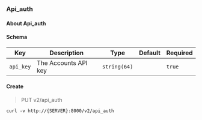 ### Api_auth

#### About Api_auth

#### Schema

Key | Description | Type | Default | Required
--- | ----------- | ---- | ------- | --------
`api_key` | The Accounts API key | `string(64)` |   | `true`


#### Create

> PUT v2/api_auth

```curl
curl -v http://{SERVER}:8000/v2/api_auth
```

